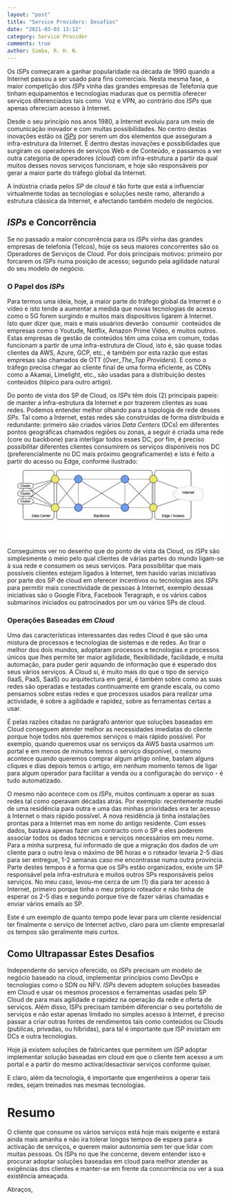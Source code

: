 ```yaml
---
layout: "post"
title: "Service Providers: Desafios"
date: "2021-03-03 13:12"
category: Service Provider
comments: true
author: Simba, R. H. N.
---
```

Os _ISPs_ começaram a ganhar popularidade na década de 1990 quando a Internet passou a ser usado para fins comerciais. Nesta mesma fase, a maior competição dos _ISPs_ vinha das grandes empresas de Telefonia que tinham equipamentos e tecnologias maduras que os permitia oferecer serviços diferenciados tais como  Voz e VPN, ao contrário dos _ISPs_ que apenas ofereciam acesso à Internet.

Desde o seu princípio nos anos 1980, a Internet evoluiu para um meio de comunicação inovador e com muitas possibilidades. No centro destas inovações estão os [_ISPs_](https://www.ricardosimba.com/service%20provider/2021/02/20/service-providers-introducao.html) por serem um dos elementos que asseguram a infra-estrutura da Internet. É dentro destas inovações e possibilidades que surgiram os operadores de serviços Web e de Conteúdo, e passamos a ver outra categoria de operadores (_cloud_) com infra-estrutura a partir da qual muitos desses novos serviços funcionam, e hoje são responsáveis por gerar a maior parte do tráfego global da Internet.

A indústria criada pelos _SP_ de _cloud_ é tão forte que está a influenciar virtualmente todas as tecnologias e soluções neste ramo, alterando a estrutura clássica da Internet, e afectando também modelo de negócios.

## _ISPs_ e Concorrência
Se no passado a maior concorrência para os _ISPs_ vinha das grandes empresas de telefonia (Telcos), hoje os seus maiores concorrentes são os Operadores de Serviços de Cloud. Por dois principais motivos: primeiro por forcarem os _ISPs_ numa posição de acesso; segundo pela agilidade natural do seu modelo de negócio.

### O Papel dos _ISPs_
Para termos uma ideia, hoje, a maior parte do tráfego global da Internet é o vídeo e isto tende a aumentar a medida que novas tecnologias de acesso como o 5G forem surgindo e muitos mais dispositivos ligarem à Internet. Isto quer dizer que, mais e mais usuários deverão  consumir  conteúdos de empresas como o Youtude, Netflix, Amazon Prime Video, e muitos outros. Estas empresas de gestão de conteúdos têm uma coisa em comum, todas funcionam a partir de uma infra-estrutura de Cloud, isto é, são quase todas clientes da AWS, Azure, GCP, etc., é também por esta razão que estas empresas são chamados de OTT (_Over_The_Top Providers_). E como o tráfego precisa chegar ao cliente final de uma forma eficiente, as CDNs como a Akamai, Limelight, etc., são usadas para a distribuição destes conteúdos (tópico para outro artigo).

Do ponto de vista dos SP de Cloud, os _ISPs_ têm dois (2) principais papeis: de manter a infra-estrutura da Internet e por trazerem clientes as suas redes. Podemos entender melhor olhando para a topologia de rede desses _SPs_. Tal como a Internet, estas redes são construidas de forma distribuída e redundante: primeiro são criados vários _Data Centers_ (DCs) em diferentes pontos geográficas chamados regiões ou zonas, a seguir é criada uma rede (core ou backbone) para interligar todos esses DC, por fim, é preciso possibilitar diferentes clientes consumirem os serviços disponíveis nos DC (preferencialmente no DC mais próximo geograficamente) e isto é feito a partir do acesso ou Edge, conforme ilustrado:
<img src="/assets/Cloud1.jpg" class="align-center">

Conseguimos ver no desenho que do ponto de vista da Cloud, os _ISPs_ são simplesmente o meio pelo qual clientes de várias partes do mundo ligam-se à sua rede e consumem os seus serviços. Para possibilitar que mais possíveis clientes estejam ligados à Internet, tem havido varias iniciativas por parte dos SP de cloud em oferecer incentivos ou tecnologias aos _ISPs_ para permitir mais conectividade de pessoas à Internet, exemplo dessas iniciativas são o Google Fibra, Facebook Teragraph, e os vários cabos submarinos iniciados ou patrocinados por um ou vários SPs de cloud.

### Operações Baseadas em _Cloud_
Uma das características interessantes das redes Cloud é que são uma mistura de processos e tecnologias de sistemas e de redes. Ao tirar o melhor dos dois mundos, adoptaram processos e tecnologias e processos únicos que lhes permite ter maior agilidade, flexibilidade, facilidade, e muita automação, para puder gerir aquando de informação que é esperado dos seus vários serviços. A Cloud si, é muito mais do que o tipo de serviço (IaaS, PaaS, SaaS) ou arquitectura em geral, é também sobre como as suas redes são operadas e testadas continuamente em grande escala, ou como pensamos sobre estas redes e que processos usados para realizar uma actividade, é sobre a agilidade e rapidez, sobre as ferramentas certas a usar.

É pelas razões citadas no parágrafo anterior que soluções baseadas em Cloud conseguem atender melhor as necessidades imediatas do cliente porque hoje todos nós queremos serviços o mais rápido possível. Por exemplo, quando queremos usar os serviços da AWS basta usarmos um portal e em menos de minutos temos o serviço disponível, o mesmo acontece quando queremos comprar algum artigo online, bastam alguns cliques e dias depois temos o artigo, em nenhum momento temos de ligar para algum operador para facilitar a venda ou a configuração do serviço - é tudo automatizado.

O mesmo não acontece com os _ISPs_, muitos continuam a operar as suas redes tal como operavam décadas atrás. Por exemplo: recentemente mudei de uma residência para outra e uma das minhas prioridades era ter acesso à Internet o mais rápido possível. A nova residência já tinha instalações prontas para a Internet mas em nome do antigo residente. Com esses dados, bastava apenas fazer um contracto com o SP e eles poderem associar todos os dados técnicos e serviços necessários em meu nome. Para a minha surpresa, fui informado de que a migração dos dados de um cliente para o outro leva o máximo de 96 horas e o roteador levaria 2-5 dias para ser entregue, 1-2 semanas caso me encontrasse numa outra província. Parte destes tempos é a forma que os SPs estão organizados, existe um SP responsável pela infra-estrutura e muitos outros SPs responsáveis pelos serviços. No meu caso, levou-me cerca de um (1) dia para ter acesso à Internet, primeiro porque tinha o meu próprio roteador e não tinha de esperar os 2-5 dias e segundo porque tive de fazer várias chamadas e enviar vários emails ao SP.

Este é um exemplo de quanto tempo pode levar para um cliente residencial ter finalmente o serviço de Internet activo, claro para um cliente empresarial os tempos são geralmente mais curtos.

## Como Ultrapassar Estes Desafios
Independente do serviço oferecido, os _ISPs_ precisam um modelo de negócio baseado na cloud, implementar princípios como DevOps e tecnologias como o SDN ou NFV. _ISPs_ devem adoptem soluções baseadas em Cloud e usar os mesmos processos e ferramentas usadas pelo SP Cloud de para mais agilidade e rapidez na operação da rede e oferta de serviços. Além disso, ISPs precisam também diferenciar o seu portefólio de serviços e não estar apenas limitado no simples acesso à Internet, é preciso passar a criar outras fontes de rendimentos tais como conteúdos ou Clouds (publicas, privadas, ou híbridas), para tal é importante que ISP invistam em DCs e outra tecnologias.

Hoje já existem soluções de fabricantes que permitem um _ISP_ adoptar implementar solução baseadas em cloud em que o cliente tem acesso a um portal e a partir do mesmo activar/desactivar serviços conforme quiser.

E claro, além da tecnologia, é importante que engenheiros a operar tais redes, sejam treinados nas mesmas tecnologias.

# Resumo
O cliente que consume os vários serviços está hoje mais exigente e estará ainda mais amanha e não ira tolerar longos tempos de espera para a activação de serviços, e querem maior autonomia sem ter que lidar com muitas pessoas. Os ISPs no que lhe concerne, devem entender isso e  procurar adoptar soluções baseadas em cloud para melhor atender as exigências dos clientes e manter-se em frente da concorrência ou ver a sua existência ameaçada.


Abraços,
